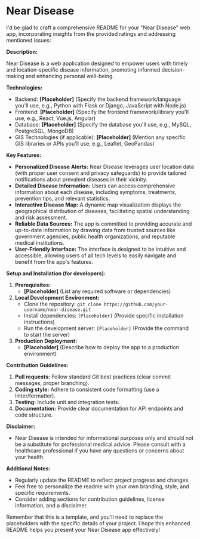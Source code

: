 # Near Disease

I'd be glad to craft a comprehensive README for your "Near Disease" web app, incorporating insights from the provided ratings and addressing mentioned issues:

**Description:**

Near Disease is a web application designed to empower users with timely and location-specific disease information, promoting informed decision-making and enhancing personal well-being.

**Technologies:**

* Backend: **[Placeholder]** (Specify the backend framework/language you'll use, e.g., Python with Flask or Django, JavaScript with Node.js)
* Frontend: **[Placeholder]** (Specify the frontend framework/library you'll use, e.g., React, Vue.js, Angular)
* Database: **[Placeholder]** (Specify the database you'll use, e.g., MySQL, PostgreSQL, MongoDB)
* GIS Technologies (if applicable): **[Placeholder]** (Mention any specific GIS libraries or APIs you'll use, e.g., Leaflet, GeoPandas)


**Key Features:**

* **Personalized Disease Alerts:** Near Disease leverages user location data (with proper user consent and privacy safeguards) to provide tailored notifications about prevalent diseases in their vicinity.
* **Detailed Disease Information:** Users can access comprehensive information about each disease, including symptoms, treatments, prevention tips, and relevant statistics.
* **Interactive Disease Map:** A dynamic map visualization displays the geographical distribution of diseases, facilitating spatial understanding and risk assessment.
* **Reliable Data Sources:** The app is committed to providing accurate and up-to-date information by drawing data from trusted sources like government agencies, public health organizations, and reputable medical institutions.
* **User-Friendly Interface:** The interface is designed to be intuitive and accessible, allowing users of all tech levels to easily navigate and benefit from the app's features.

**Setup and Installation (for developers):**

1. **Prerequisites:**
   - **[Placeholder]** (List any required software or dependencies)
2. **Local Development Environment:**
   - Clone the repository: `git clone https://github.com/your-username/near-disease.git`
   - Install dependencies: `[Placeholder]` (Provide specific installation instructions)
   - Run the development server: `[Placeholder]` (Provide the command to start the server)
3. **Production Deployment:**
   - **[Placeholder]** (Describe how to deploy the app to a production environment)

**Contribution Guidelines:**

1. **Pull requests:** Follow standard Git best practices (clear commit messages, proper branching).
2. **Coding style:** Adhere to consistent code formatting (use a linter/formatter).
3. **Testing:** Include unit and integration tests.
4. **Documentation:** Provide clear documentation for API endpoints and code structure.


**Disclaimer:**

* Near Disease is intended for informational purposes only and should not be a substitute for professional medical advice. Please consult with a healthcare professional if you have any questions or concerns about your health.

**Additional Notes:**

* Regularly update the README to reflect project progress and changes.
* Feel free to personalize the readme with your own branding, style, and specific requirements.
* Consider adding sections for contribution guidelines, license information, and a disclaimer.

Remember that this is a template, and you'll need to replace the placeholders with the specific details of your project. I hope this enhanced README helps you present your Near Disease app effectively!